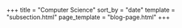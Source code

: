 +++
title = "Computer Science"
sort_by = "date"
template = "subsection.html"
page_template = "blog-page.html"
+++

